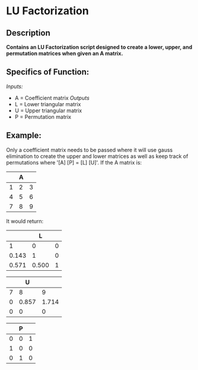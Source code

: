 # LU Factorization 
## Description
**Contains an LU Factorization script designed to create a lower, upper, and permutation matrices when given an A matrix.**

## Specifics of Function:

*Inputs:*
- A = Coefficient matrix
*Outputs*
- L = Lower triangular matrix
- U = Upper triangular matrix
- P = Permutation matrix

## Example:
Only a coefficient matrix needs to be passed where it will use gauss elimination to create the upper and lower matrices as well as keep track of permutations where '[A] [P] = [L] [U]'.
If the A matrix is: 

|   | A |   |
|---|---|---|
|1  |2  |3  |  
|4  |5  |6  |				
|7  |8  |9  |

It would return:

|     |  L  |   |
|---  |---  |---|
|1    |0    |0  |
|0.143|1    |0  | 
|0.571|0.500|1  |

|   |  U  |     |
|---|---  |---  |
|7  |8    |9    |
|0  |0.857|1.714|
|0  |0    |0    |

|   | P |   |
|---|---|---|
|0  |0  |1  |
|1  |0  |0  |
|0  |1  |0  |
